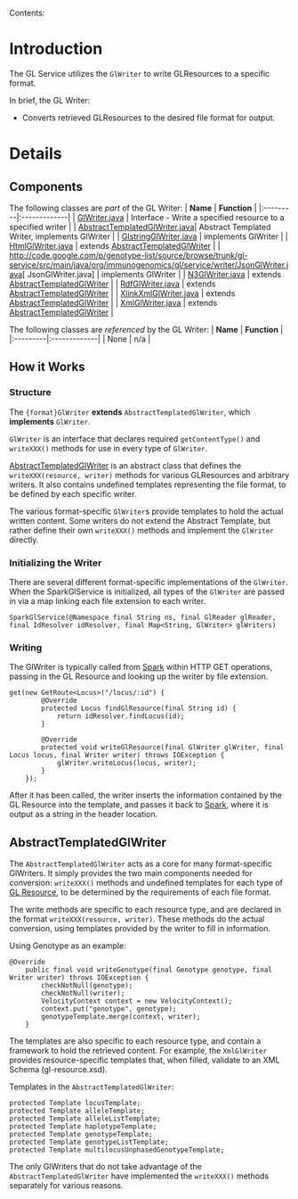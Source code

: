 Contents:


# Introduction #

The GL Service utilizes the `GlWriter` to write GLResources to a specific format.

In brief, the GL Writer:
  * Converts retrieved GLResources to the desired file format for output.

# Details #

## Components ##

The following classes are _part_ of the GL Writer:
| **Name** | **Function** |
|:---------|:-------------|
| [GlWriter.java](http://code.google.com/p/genotype-list/source/browse/trunk/gl-service/src/main/java/org/immunogenomics/gl/service/GlWriter.java) | Interface - Write a specified resource to a specified writer |
| [AbstractTemplatedGlWriter.java](http://code.google.com/p/genotype-list/source/browse/trunk/gl-service/src/main/java/org/immunogenomics/gl/service/writer/AbstractTemplatedGlWriter.java)| Abstract Templated Writer, implements GlWriter |
| [GlstringGlWriter.java](http://code.google.com/p/genotype-list/source/browse/trunk/gl-service/src/main/java/org/immunogenomics/gl/service/writer/GlstringGlWriter.java) | implements GlWriter |
| [HtmlGlWriter.java](http://code.google.com/p/genotype-list/source/browse/trunk/gl-service/src/main/java/org/immunogenomics/gl/service/writer/HtmlGlWriter.java) | extends [AbstractTemplatedGlWriter](GlWriter#AbstractTemplatedGlWriter.md) |
| http://code.google.com/p/genotype-list/source/browse/trunk/gl-service/src/main/java/org/immunogenomics/gl/service/writer/JsonGlWriter.java[ JsonGlWriter.java] | implements GlWriter |
| [N3GlWriter.java](http://code.google.com/p/genotype-list/source/browse/trunk/gl-service/src/main/java/org/immunogenomics/gl/service/writer/N3GlWriter.java) | extends [AbstractTemplatedGlWriter](GlWriter#AbstractTemplatedGlWriter.md) |
| [RdfGlWriter.java](http://code.google.com/p/genotype-list/source/browse/trunk/gl-service/src/main/java/org/immunogenomics/gl/service/writer/RdfGlWriter.java) | extends [AbstractTemplatedGlWriter](GlWriter#AbstractTemplatedGlWriter.md) |
| [XlinkXmlGlWriter.java](http://code.google.com/p/genotype-list/source/browse/trunk/gl-service/src/main/java/org/immunogenomics/gl/service/writer/XlinkGlWriter.java) | extends [AbstractTemplatedGlWriter](GlWriter#AbstractTemplatedGlWriter.md) |
| [XmlGlWriter.java](http://code.google.com/p/genotype-list/source/browse/trunk/gl-service/src/main/java/org/immunogenomics/gl/service/writer/XmlGlWriter.java) | extends [AbstractTemplatedGlWriter](GlWriter#AbstractTemplatedGlWriter.md) |


The following classes are _referenced_ by the GL Writer:
| **Name** | **Function** |
|:---------|:-------------|
| None | n/a |

## How it Works ##

### Structure ###

The `{format}GlWriter` **extends** `AbstractTemplatedGlWriter`, which **implements** `GlWriter`.

`GlWriter` is an interface that declares required `getContentType()` and `writeXXX()` methods for use in every type of `GlWriter`.

[AbstractTemplatedGlWriter](GlWriter#AbstractTemplatedGlWriter.md) is an abstract class that defines the `writeXXX(resource, writer)` methods for various GLResources and arbitrary writers. It also contains undefined templates representing the file format, to be defined by each specific writer.

The various format-specific `GlWriter`s provide templates to hold the actual written content. Some writers do not extend the Abstract Template, but rather define their own `writeXXX()` methods and implement the `GlWriter` directly.

### Initializing the Writer ###

There are several different format-specific implementations of the `GlWriter`.
When the SparkGlService is initialized, all types of the `GlWriter` are passed in via a map linking each file extension to each writer.

```
SparkGlService(@Namespace final String ns, final GlReader glReader, final IdResolver idResolver, final Map<String, GlWriter> glWriters)
```

### Writing ###

The GlWriter is typically called from [Spark](SparkGlService.md) within HTTP GET operations, passing in the GL Resource and looking up the writer by file extension.

```
get(new GetRoute<Locus>("/locus/:id") {
        @Override
        protected Locus findGlResource(final String id) {
            return idResolver.findLocus(id);
        }

        @Override
        protected void writeGlResource(final GlWriter glWriter, final Locus locus, final Writer writer) throws IOException {
            glWriter.writeLocus(locus, writer);
        }
    });
```

After it has been called, the writer inserts the information contained by the GL Resource into the template, and passes it back to [Spark](SparkGlService.md), where it is output as a string in the header location.

## AbstractTemplatedGlWriter ##

The `AbstractTemplatedGlWriter` acts as a core for many format-specific GlWriters. It simply provides the two main components needed for conversion: `writeXXX()` methods and undefined templates for each type of [GL Resource](GLResources.md), to be determined by the requirements of each file format.

The write methods are specific to each resource type, and are declared in the format `writeXXX(resource, writer)`. These methods do the actual conversion, using templates provided by the writer to fill in information.

Using Genotype as an example:
```
@Override
    public final void writeGenotype(final Genotype genotype, final Writer writer) throws IOException {
        checkNotNull(genotype);
        checkNotNull(writer);
        VelocityContext context = new VelocityContext();
        context.put("genotype", genotype);
        genotypeTemplate.merge(context, writer);
    }
```

The templates are also specific to each resource type, and contain a framework to hold the retrieved content. For example, the `XmlGlWriter` provides resource-specific templates that, when filled, validate to an XML Schema (gl-resource.xsd).

Templates in the `AbstractTemplatedGlWriter`:
```
protected Template locusTemplate;
protected Template alleleTemplate;
protected Template alleleListTemplate;
protected Template haplotypeTemplate;
protected Template genotypeTemplate;
protected Template genotypeListTemplate;
protected Template multilocusUnphasedGenotypeTemplate;
```

The only GlWriters that do not take advantage of the `AbstractTemplatedGlWriter` have implemented the `writeXXX()` methods separately for various reasons.

